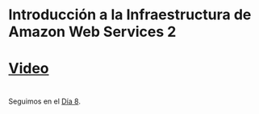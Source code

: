 
# Introducción a la Infraestructura de Amazon Web Services 2
#
#

# [Video](https://cdn.alumni.education/video/curso-de-aws-administrator/clase1/02-introduccionalaInfraestructuradeamazonwebservices-video2.mp4?Policy=eyJTdGF0ZW1lbnQiOlt7IlJlc291cmNlIjoiaHR0cHM6XC9cL2Nkbi5hbHVtbmkuZWR1Y2F0aW9uXC92aWRlb1wvY3Vyc28tZGUtYXdzLWFkbWluaXN0cmF0b3JcL2NsYXNlMVwvKiIsIkNvbmRpdGlvbiI6eyJEYXRlTGVzc1RoYW4iOnsiQVdTOkVwb2NoVGltZSI6MTY1NTE3OTUxOX19fV19&Signature=WFkX9MMmrpU5nzELyHkULoGHExjiLCEEU6NvPgLX~Gh5A5yFA1VlRubje4O2tkX~gbOAOfaZyJMeoxxXGvAQCFSpz6tp3UIDV80v7FCOuzz~zDGjgesvp83MdUBWKwHMUhDXnyC1byNz0GENCTMkWmimIIURvBHpa1Cl2QN6O5AehKkMLDxZTmylKibssUaESmQgAVsCRyjsUTarXRiHZfilkufZndRPpolnzQrhPVjT7NuTarrPMkaclCJz1GCmFZajQwE~-c6QRdIcKvAoUYo3W7lwN0YhScrtIyEv0s8Zh00c78FJjbEUjGEXDZDXhQbP1DOnL~sKaiUBZwGY1g__&Key-Pair-Id=APKAINGGJBELIJPKRKZQ)


#
#
#
#
#
Seguimos en el [Día 8](day08.md). 
